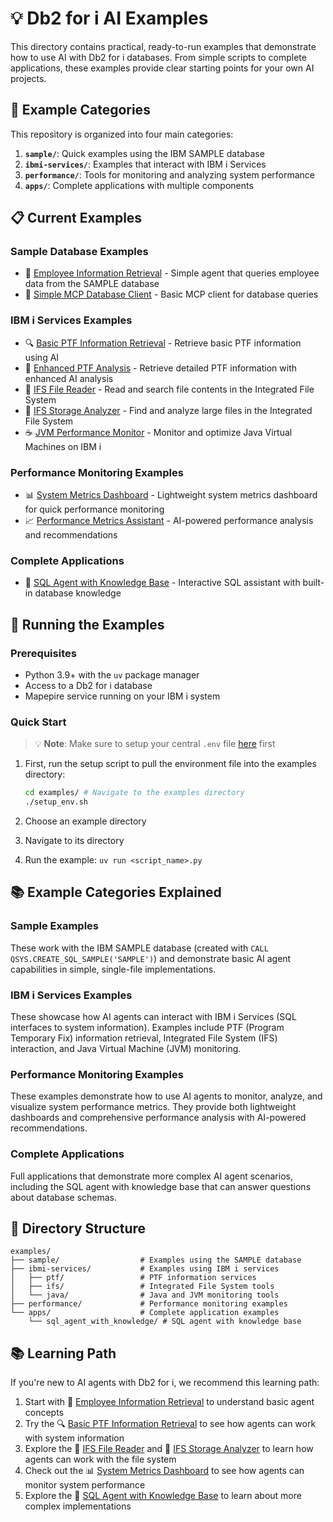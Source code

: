 # 💡 Db2 for i AI Examples

This directory contains practical, ready-to-run examples that demonstrate how to use AI with Db2 for i databases. From simple scripts to complete applications, these examples provide clear starting points for your own AI projects.

## 🧪 Example Categories

This repository is organized into four main categories:

1. **`sample/`**: Quick examples using the IBM SAMPLE database
2. **`ibmi-services/`**: Examples that interact with IBM i Services
3. **`performance/`**: Tools for monitoring and analyzing system performance
4. **`apps/`**: Complete applications with multiple components

## 📋 Current Examples

### Sample Database Examples
- 👥 [Employee Information Retrieval](sample/get_employee_info.py) - Simple agent that queries employee data from the SAMPLE database 
- 🔌 [Simple MCP Database Client](sample/mcp_simple.py) - Basic MCP client for database queries

### IBM i Services Examples
- 🔍 [Basic PTF Information Retrieval](ibmi-services/ptf/get_ptf_info.py) - Retrieve basic PTF information using AI
- 🔬 [Enhanced PTF Analysis](ibmi-services/ptf/get_ptf_info_extended.py) - Retrieve detailed PTF information with enhanced AI analysis
- 📂 [IFS File Reader](ibmi-services/ifs/read_stream_file.py) - Read and search file contents in the Integrated File System
- 💾 [IFS Storage Analyzer](ibmi-services/ifs/storage_assistant.py) - Find and analyze large files in the Integrated File System
- ☕ [JVM Performance Monitor](ibmi-services/java/jvm_assistant.py) - Monitor and optimize Java Virtual Machines on IBM i

### Performance Monitoring Examples
- 📊 [System Metrics Dashboard](performance/metrics_golf.py) - Lightweight system metrics dashboard for quick performance monitoring
- 📈 [Performance Metrics Assistant](performance/metrics_assistant.py) - AI-powered performance analysis and recommendations

### Complete Applications
- 🧠 [SQL Agent with Knowledge Base](apps/sql_agent_with_knowledge/) - Interactive SQL assistant with built-in database knowledge

## 🚀 Running the Examples

### Prerequisites

- Python 3.9+ with the `uv` package manager
- Access to a Db2 for i database
- Mapepire service running on your IBM i system

### Quick Start

> 💡 **Note**: Make sure to setup your central `.env` file [here](../README.md#configure-mapepire-and-api-keys) first

1. First, run the setup script to pull the environment file into the examples directory:
   ```bash
   cd examples/ # Navigate to the examples directory
   ./setup_env.sh
   ```

2. Choose an example directory
3. Navigate to its directory
4. Run the example: `uv run <script_name>.py`

## 📚 Example Categories Explained

### Sample Examples

These work with the IBM SAMPLE database (created with `CALL QSYS.CREATE_SQL_SAMPLE('SAMPLE')`) and demonstrate basic AI agent capabilities in simple, single-file implementations.

### IBM i Services Examples

These showcase how AI agents can interact with IBM i Services (SQL interfaces to system information). Examples include PTF (Program Temporary Fix) information retrieval, Integrated File System (IFS) interaction, and Java Virtual Machine (JVM) monitoring.

### Performance Monitoring Examples

These examples demonstrate how to use AI agents to monitor, analyze, and visualize system performance metrics. They provide both lightweight dashboards and comprehensive performance analysis with AI-powered recommendations.

### Complete Applications

Full applications that demonstrate more complex AI agent scenarios, including the SQL agent with knowledge base that can answer questions about database schemas.

## 📁 Directory Structure

```
examples/
├── sample/                  # Examples using the SAMPLE database
├── ibmi-services/           # Examples using IBM i services
│   ├── ptf/                 # PTF information services
│   ├── ifs/                 # Integrated File System tools
│   └── java/                # Java and JVM monitoring tools
├── performance/             # Performance monitoring examples
└── apps/                    # Complete application examples
    └── sql_agent_with_knowledge/ # SQL agent with knowledge base
```

## 📚 Learning Path

If you're new to AI agents with Db2 for i, we recommend this learning path:

1. Start with 👥 [Employee Information Retrieval](sample/get_employee_info.py) to understand basic agent concepts
2. Try the 🔍 [Basic PTF Information Retrieval](ibmi-services/ptf/get_ptf_info.py) to see how agents can work with system information
3. Explore the 📂 [IFS File Reader](ibmi-services/ifs/read_stream_file.py) and 💾 [IFS Storage Analyzer](ibmi-services/ifs/storage_assistant.py) to learn how agents can work with the file system
4. Check out the 📊 [System Metrics Dashboard](performance/metrics_golf.py) to see how agents can monitor system performance
5. Explore the 🧠 [SQL Agent with Knowledge Base](apps/sql_agent_with_knowledge/) to learn about more complex implementations